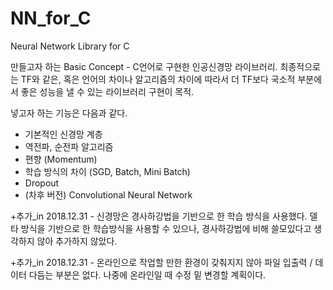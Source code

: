 # NN_for_C
Neural Network Library for C


만들고자 하는 Basic Concept - C언어로 구현한 인공신경망 라이브러리.
최종적으로는 TF와 같은, 혹은 언어의 차이나 알고리즘의 차이에 따라서 더 TF보다 국소적 부분에서 좋은 성능을 낼 수 있는 라이브러리 구현이 목적.

넣고자 하는 기능은 다음과 같다.
  - 기본적인 신경망 계층
  - 역전파, 순전파 알고리즘
  - 편향 (Momentum)
  - 학습 방식의 차이 (SGD, Batch, Mini Batch)
  - Dropout
  - (차후 버전) Convolutional Neural Network

  +추가_in 2018.12.31 - 신경망은 경사하강법을 기반으로 한 학습 방식을 사용했다. 델타 방식을 기반으로 한 학습방식을 사용할 수 있으나, 경사하강법에 비해 쓸모있다고 생각하지 않아 추가하지 않았다.
  
  
  
  
  +추가_in 2018.12.31 - 온라인으로 작업할 만한 환경이 갖춰지지 않아 파일 입출력 / 데이터 다듬는 부분은 없다. 나중에 온라인일 때 수정 밑 변경할 계획이다.
